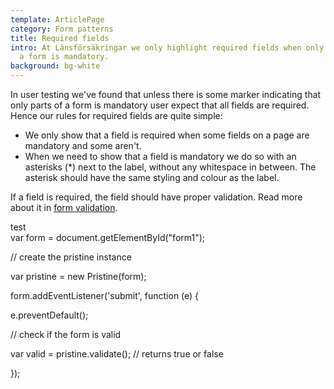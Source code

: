 ```yaml
---
template: ArticlePage
category: Form patterns
title: Required fields
intro: At Länsförsäkringar we only highlight required fields when only parts of
  a form is mandatory.
background: bg-white
---
```

In user testing we've found that  unless there is some marker indicating that only parts of a form is mandatory user expect that all fields are required. Hence our rules for required fields are quite simple:

* We only show that a field is required when some fields on a page are mandatory and some aren't.
* When we need to show that a field is mandatory we do so with an asterisks (*) next to the label, without any whitespace in between. The asterisk should have the same styling and colour as the label.

If a field is required, the field should have proper validation. Read more about it in [form validation](../form-validation).

<LfuiWrapper>
<div><div>test</div></div><div>var form = document.getElementById("form1");



// create the pristine instance

var pristine = new Pristine(form);



form.addEventListener('submit', function (e) {

e.preventDefault();

// check if the form is valid

var valid = pristine.validate(); // returns true or false



});</div>
</LfuiWrapper>